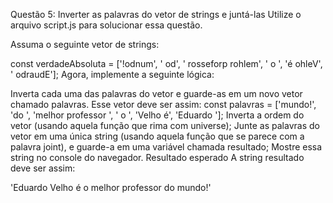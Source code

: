 Questão 5: Inverter as palavras do vetor de strings e juntá-las
Utilize o arquivo script.js para solucionar essa questão.

Assuma o seguinte vetor de strings:

const verdadeAbsoluta = ['!odnum', ' od', ' rosseforp rohlem', ' o ', 'é ohleV', ' odraudE'];
Agora, implemente a seguinte lógica:

Inverta cada uma das palavras do vetor e guarde-as em um novo vetor chamado palavras. Esse vetor deve ser assim:
const palavras = ['mundo!', 'do ', 'melhor professor ', ' o ', 'Velho é', 'Eduardo '];
Inverta a ordem do vetor (usando aquela função que rima com universe);
Junte as palavras do vetor em uma única string (usando aquela função que se parece com a palavra joint), e guarde-a em uma variável chamada resultado;
Mostre essa string no console do navegador.
Resultado esperado
A string resultado deve ser assim:

'Eduardo Velho é o melhor professor do mundo!'